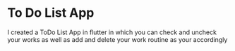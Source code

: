 # To Do List App
 I created a ToDo List App in flutter in which you can check and uncheck your works as well as add and delete your work routine as your accordingly
